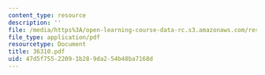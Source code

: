 ```yaml
---
content_type: resource
description: ''
file: /media/https%3A/open-learning-course-data-rc.s3.amazonaws.com/res-12-000-evolution-of-physical-oceanography-spring-2007/47d5f75522091b289da254b48ba7168d_36310.pdf
file_type: application/pdf
resourcetype: Document
title: 36310.pdf
uid: 47d5f755-2209-1b28-9da2-54b48ba7168d
---
```

